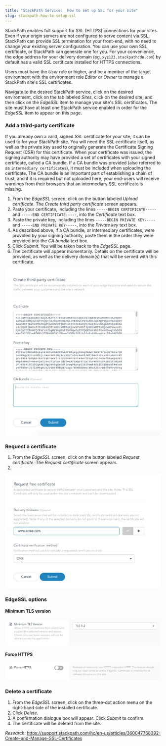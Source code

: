 ```yaml
---
title: "StackPath Service:  How to set up SSL for your site"
slug: stackpath-how-to-setup-ssl
---
```



StackPath enables full support for SSL (HTTPS) connections for your sites.  Even if your origin servers are not configured to serve content via SSL, StackPath can provide SSL termination for your front-end, with no need to change your existing server configuration.  You can use your own SSL certificate, or StackPath can generate one for you.  For your convenience, the edge address for your delivery domain (eg, `xyz123.stackpathcdn.com`) by default has a valid SSL certificate installed for HTTPS connections.

Users must have the *User* role or higher, and be a member of the target environment with the environment role *Editor* or *Owner* to manage a StackPath site's SSL certificates.

Navigate to the desired StackPath service, click on the desired environment, click on the tab labeled *Sites*, click on the desired site, and then click on the *EdgeSSL* item to manage your site's SSL certificates.  The site must have at least one StackPath service enabled in order for the *EdgeSSL* item to appear on this page.  

### Add a third-party certificate

If you already own a valid, signed SSL certificate for your site, it can be used to for your StackPath site.  You will need the SSL certificate itself, as well as the private key used to originally generate the Certificate Signing Request (CSR) for this certificate.  When your certificate was issued, the signing authority may have provided a set of certificates with your signed certificate, called a CA bundle.  If a CA bundle was provided (also referred to as `intermediary certificates`), it must be included when uploading the certificate.  The CA bundle is an important part of establishing a chain of trust, and if it is required but not uploaded here, your end-users will receive warnings from their browsers that an intermediary SSL certificate is missing.

1. From the *EdgeSSL* screen, click on the button labeled *Upload certificate*.  The *Create third party certificate* screen appears.
1. Paste your certificate, including the lines `-----BEGIN CERTIFICATE-----` and `-----END CERTIFICATE-----`, into the *Certificate* text box.
1. Paste the private key, including the lines `-----BEGIN PRIVATE KEY-----` and `-----END PRIVATE KEY-----`, into the *Private key* text box.
1. As described above, if a CA bundle, or intermediary certificates, were provided by your signing authority, paste them in the order they were provided into the *CA bundle* text box.
1. Click *Submit*.  You will be taken back to the *EdgeSSL* page.
1. The certificate will appear momentarily.  Details on the certificate will be provided, as well as the delivery domain(s) that will be served with this certificate.

![Upload certificate](../../assets/sp-sites-edgessl-uploadcert-en.png)

### Request a certificate

1. From the *EdgeSSL* screen, click on the button labeled *Request certificate*.  The *Request certificate* screen appears.
1.

![Request certificate](../../assets/sp-sites-edgessl-requestcert-en.png)

### EdgeSSL options

#### Minimum TLS version

![Minimum TLS version](../../assets/sp-sites-edgessl-mintls-en.png)

#### Force HTTPS

![Force HTPS](../../assets/sp-sites-edgessl-forcessl-en.png)

### Delete a certificate

1. From the *EdgeSSL* screen, click on the three-dot action menu on the right-hand side of the installed certificate.
1. Click *Delete*.
1. A confirmation dialogue box will appear.  Click *Submit* to confirm.
1. The certificate will be deleted from the site.


*Research:*
https://support.stackpath.com/hc/en-us/articles/360047768392-Create-and-Manage-SSL-Certificates
